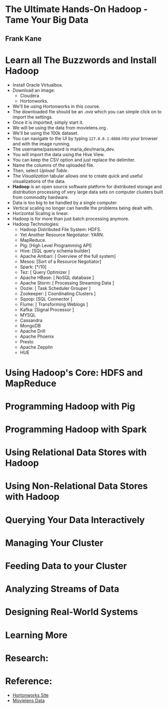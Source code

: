 # The Ultimate Hands-On Hadoop - Tame Your Big Data
## Frank Kane

# Learn all The Buzzwords and Install Hadoop
- Install Oracle Virtualbox.
- Download an image:
  * Cloudera
  * Hortonworks.
- We'll be using Hortonworks in this course.
- The downloaded file should be an *.ova* which you can simple click on to import the settings.
- Once it is imported, simply start it.
- We will be using the data from movielens.org .
- We'll be using the 100k dataset.
- You can navigate to the UI by typing `127.0.0.1:8888` into your browser and with the image running.
- The username/password is maria_dev/maria_dev.
- You will import the data using the Hive View.
- You can keep the CSV option and just replace the delimiter.
- Name the columns of the uploaded file.
- Then, select *Upload Table*.
- The *Visualization* tabular allows one to create quick and useful visualizations of the data.
- **Hadoop** is an open source software platform for distributed storage and distribution processing of very large data sets on computer clusters built from commodity hardware.
- Data is too big to be handled by a single computer.
- Vertical scaling no longer can handle the problems being dealt with.
- Horizontal Scaling is linear.
- Hadoop is for more than just batch processing anymore.
- Hadoop Technologies:
  * Hadoop Distributed File System: HDFS.
  * Yet Another Resource Negotiator: YARN.
  * MapReduce.
  * Pig: [High Level Programming API]
  * Hive: [SQL query schema builder]
  * Apache Ambari: [ Overview of the full system]
  * Mesos: [Sort of a Resource Negotiator]
  * Spark: [\*/10]
  * Tez: [ Query Optimizer ]
  * Apache HBase: [ NoSQL database ]
  * Apache Storm: [ Processing Streaming Data ]
  * Oozie: [ Task Scheduler Grouper ]
  * Zookeeper: [ Coordinating Clusters ]
  * Sqoop: [SQL Connector ]
  * Flume: [ Transforming Weblogs ]
  * Kafka: [Signal Processor ]
  * MYSQL
  * Cassandra
  * MongoDB
  * Apache Drill
  * Apache Phoenix
  * Presto
  * Apache Zepplin
  * HUE

# Using Hadoop's Core: HDFS and MapReduce

# Programming Hadoop with Pig

# Programming Hadoop with Spark

# Using Relational Data Stores with Hadoop

# Using Non-Relational Data Stores with Hadoop

# Querying Your Data Interactively

# Managing Your Cluster

# Feeding Data to your Cluster

# Analyzing Streams of Data

# Designing Real-World Systems

# Learning More

# Research:

# Reference:
- [Hortonworks Site](www.Hortonworks.com/sandbox)
- [Movielens Data](www.movielens.org/datasets/movielens)
